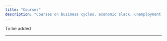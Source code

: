 ```yaml
---
title: "Courses"
description: "Courses on business cycles, economic slack, unemployment, macroeconomics, and mathematical methods. For undergraduate and graduate students."
---
```


To be added

---